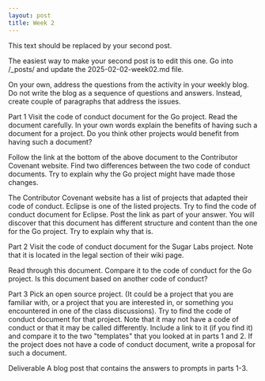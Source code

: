 ```yaml
---
layout: post
title: Week 2
---
```



This text should be replaced by your second post.

The easiest way to make your second post is to edit this one.
Go into /_posts/ and update the 2025-02-02-week02.md file.



On your own, address the questions from the activity in your weekly blog. Do not write the blog as a sequence of questions and answers. Instead, create couple of paragraphs that address the issues.

Part 1
Visit the code of conduct document for the Go project. Read the document carefully. In your own words explain the benefits of having such a document for a project. Do you think other projects would benefit from having such a document?

Follow the link at the bottom of the above document to the Contributor Covenant website. Find two differences between the two code of conduct documents. Try to explain why the Go project might have made those changes.

The Contributor Covenant website has a list of projects that adapted their code of conduct. Eclipse is one of the listed projects. Try to find the code of conduct document for Eclipse. Post the link as part of your answer. You will discover that this document has different structure and content than the one for the Go project. Try to explain why that is.

Part 2
Visit the code of conduct document for the Sugar Labs project. Note that it is located in the legal section of their wiki page.

Read through this document. Compare it to the code of conduct for the Go project. Is this document based on another code of conduct?

Part 3
Pick an open source project. (It could be a project that you are familiar with, or a project that you are interested in, or something you encountered in one of the class discussions). Try to find the code of conduct document for that project. Note that it may not have a code of conduct or that it may be called differently. Include a link to it (if you find it) and compare it to the two "templates" that you looked at in parts 1 and 2. If the project does not have a code of conduct document, write a proposal for such a document.

Deliverable
A blog post that contains the answers to prompts in parts 1-3.